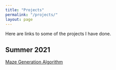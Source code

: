 ```yaml
---
title: "Projects"
permalink: "/projects/"
layout: page
---
```


Here are links to some of the projects I have done. 

## Summer 2021

[Maze Generation Algorithm](https://tulimid1.github.io/Maze_Task/)
